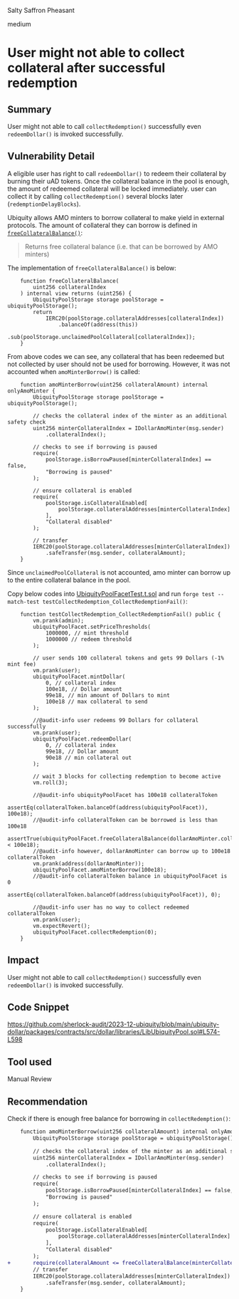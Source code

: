 Salty Saffron Pheasant

medium

# User might not able to collect collateral after successful redemption

## Summary
User might not able to call `collectRedemption()` successfully even `redeemDollar()` is invoked successfully.

## Vulnerability Detail
A eligible user has right to call `redeemDollar()` to redeem their collateral by burning their uAD tokens.
Once the collateral balance in the pool is enough, the amount of redeemed collateral will be locked immediately. user can collect it by calling `collectRedemption()` several blocks later (`redemptionDelayBlocks`).

Ubiquity allows AMO minters to borrow collateral to make yield in external protocols. The amount of collateral they can borrow is defined in [`freeCollateralBalance()`](https://github.com/ubiquity/ubiquity-dollar/blob/development/packages/contracts/docs/src/src/dollar/facets/UbiquityPoolFacet.sol/contract.UbiquityPoolFacet.md#freecollateralbalance):
> Returns free collateral balance (i.e. that can be borrowed by AMO minters)

The implementation of `freeCollateralBalance()` is below:
```solidity
    function freeCollateralBalance(
        uint256 collateralIndex
    ) internal view returns (uint256) {
        UbiquityPoolStorage storage poolStorage = ubiquityPoolStorage();
        return
            IERC20(poolStorage.collateralAddresses[collateralIndex])
                .balanceOf(address(this))
                .sub(poolStorage.unclaimedPoolCollateral[collateralIndex]);
    }
```
From above codes we can see, any collateral that has been redeemed but not collected by user should not be used for borrowing. 
However, it was not accounted when `amoMinterBorrow()` is called:
```solidity
    function amoMinterBorrow(uint256 collateralAmount) internal onlyAmoMinter {
        UbiquityPoolStorage storage poolStorage = ubiquityPoolStorage();

        // checks the collateral index of the minter as an additional safety check
        uint256 minterCollateralIndex = IDollarAmoMinter(msg.sender)
            .collateralIndex();

        // checks to see if borrowing is paused
        require(
            poolStorage.isBorrowPaused[minterCollateralIndex] == false,
            "Borrowing is paused"
        );

        // ensure collateral is enabled
        require(
            poolStorage.isCollateralEnabled[
                poolStorage.collateralAddresses[minterCollateralIndex]
            ],
            "Collateral disabled"
        );

        // transfer
        IERC20(poolStorage.collateralAddresses[minterCollateralIndex])
            .safeTransfer(msg.sender, collateralAmount);
    }
```
Since `unclaimedPoolCollateral` is not accounted, amo minter can borrow up to the entire collateral balance in the pool. 

Copy below codes into [UbiquityPoolFacetTest.t.sol](https://github.com/sherlock-audit/2023-12-ubiquity/blob/main/ubiquity-dollar/packages/contracts/test/diamond/facets/UbiquityPoolFacet.t.sol) and run `forge test --match-test testCollectRedemption_CollectRedemptionFail()`:
```solidity
    function testCollectRedemption_CollectRedemptionFail() public {
        vm.prank(admin);
        ubiquityPoolFacet.setPriceThresholds(
            1000000, // mint threshold
            1000000 // redeem threshold
        );

        // user sends 100 collateral tokens and gets 99 Dollars (-1% mint fee)
        vm.prank(user);
        ubiquityPoolFacet.mintDollar(
            0, // collateral index
            100e18, // Dollar amount
            99e18, // min amount of Dollars to mint
            100e18 // max collateral to send
        );

        //@audit-info user redeems 99 Dollars for collateral successfully
        vm.prank(user);
        ubiquityPoolFacet.redeemDollar(
            0, // collateral index
            99e18, // Dollar amount
            90e18 // min collateral out
        );

        // wait 3 blocks for collecting redemption to become active
        vm.roll(3);

        //@audit-info ubiquityPoolFacet has 100e18 collateralToken
        assertEq(collateralToken.balanceOf(address(ubiquityPoolFacet)), 100e18);
        //@audit-info collateralToken can be borrowed is less than 100e18
        assertTrue(ubiquityPoolFacet.freeCollateralBalance(dollarAmoMinter.collateralIndex()) < 100e18);
        //@audit-info however, dollarAmoMinter can borrow up to 100e18 collateralToken
        vm.prank(address(dollarAmoMinter));
        ubiquityPoolFacet.amoMinterBorrow(100e18);
        //@audit-info collateralToken balance in ubiquityPoolFacet is 0
        assertEq(collateralToken.balanceOf(address(ubiquityPoolFacet)), 0);

        //@audit-info user has no way to collect redeemed collateralToken
        vm.prank(user);
        vm.expectRevert();
        ubiquityPoolFacet.collectRedemption(0);
    }
```

## Impact
User might not able to call `collectRedemption()` successfully even `redeemDollar()` is invoked successfully. 

## Code Snippet
https://github.com/sherlock-audit/2023-12-ubiquity/blob/main/ubiquity-dollar/packages/contracts/src/dollar/libraries/LibUbiquityPool.sol#L574-L598
## Tool used

Manual Review

## Recommendation
Check if there is enough free balance for borrowing in `collectRedemption()`:
```diff
    function amoMinterBorrow(uint256 collateralAmount) internal onlyAmoMinter {
        UbiquityPoolStorage storage poolStorage = ubiquityPoolStorage();

        // checks the collateral index of the minter as an additional safety check
        uint256 minterCollateralIndex = IDollarAmoMinter(msg.sender)
            .collateralIndex();

        // checks to see if borrowing is paused
        require(
            poolStorage.isBorrowPaused[minterCollateralIndex] == false,
            "Borrowing is paused"
        );

        // ensure collateral is enabled
        require(
            poolStorage.isCollateralEnabled[
                poolStorage.collateralAddresses[minterCollateralIndex]
            ],
            "Collateral disabled"
        );
+       require(collateralAmount <= freeCollateralBalance(minterCollateralIndex), "No free collateral for borrowing");
        // transfer
        IERC20(poolStorage.collateralAddresses[minterCollateralIndex])
            .safeTransfer(msg.sender, collateralAmount);
    }
```